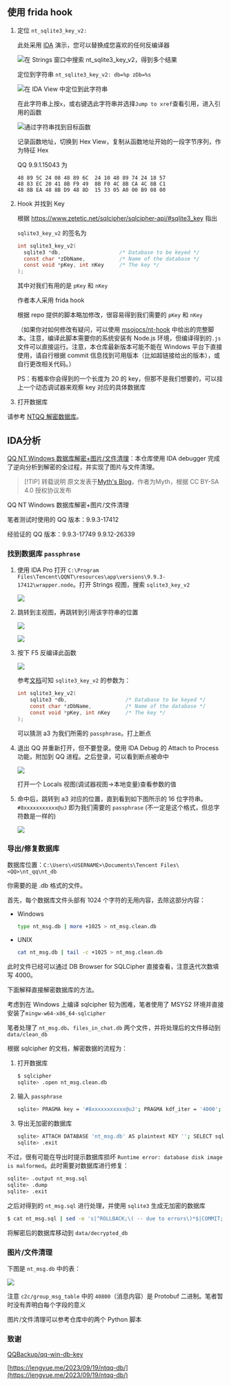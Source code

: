 ## 使用 frida hook
1. 定位 `nt_sqlite3_key_v2:`

   此处采用 [IDA](https://down.52pojie.cn/Tools/Disassemblers/IDA_Pro_v8.3_Portable.zip) 演示，您可以替换成您喜欢的任何反编译器

   ![在 Strings 窗口中搜索 nt_sqlite3_key_v2，得到多个结果](/img/image-win-1.webp)

   定位到字符串 `nt_sqlite3_key_v2: db=%p zDb=%s`

   ![在 IDA View 中定位到此字符串](/img/image-win-2.webp)

   在此字符串上按`x`，或右键选此字符串并选择`Jump to xref`查看引用，进入引用的函数

   ![通过字符串找到目标函数](/img/image-win-3.webp)

   记录函数地址，切换到 Hex View，复制从函数地址开始的一段字节序列，作为特征 Hex

   QQ 9.9.1.15043 为

   ```plain
   48 89 5C 24 08 48 89 6C  24 10 48 89 74 24 18 57
   48 83 EC 20 41 8B F9 49  8B F0 4C 8B CA 4C 8B C1
   48 8B EA 48 8B D9 48 8D  15 33 05 A0 00 B9 08 00
   ```

2. Hook 并找到 Key

   根据 <https://www.zetetic.net/sqlcipher/sqlcipher-api/#sqlite3_key> 指出

   `sqlite3_key_v2` 的签名为

   ```c
   int sqlite3_key_v2(
     sqlite3 *db,                   /* Database to be keyed */
     const char *zDbName,           /* Name of the database */
     const void *pKey, int nKey     /* The key */
   );
   ```

   其中对我们有用的是 `pKey` 和 `nKey`

   作者本人采用 frida hook

   根据 repo 提供的脚本略加修改，很容易得到我们需要的 `pKey` 和 `nKey`

   （如果你对如何修改有疑问，可以使用 [msojocs/nt-hook](https://github.com/msojocs/nt-hook/tree/4414f372ee4847be9d91d7436abb7653f8908f91) 中给出的完整脚本。注意，编译此脚本需要你的系统安装有 Node.js 环境，但编译得到的`.js`文件可以直接运行。注意，本仓库最新版本可能不能在 Windows 平台下直接使用，请自行根据 commit 信息找到可用版本（比如超链接给出的版本），或自行更改相关代码。）

   PS：有概率你会得到的一个长度为 20 的 key，但那不是我们想要的，可以挂上一个动态调试器来观察 key 对应的具体数据库

3. 打开数据库

请参考 [NTQQ 解密数据库](NTQQ%20解密数据库.md)。

## IDA分析

[QQ NT Windows 数据库解密+图片/文件清理](https://github.com/Mythologyli/qq-nt-db)：本仓库使用 IDA debugger 完成了逆向分析到解密的全过程，并实现了图片与文件清理。

> [!TIP] 转载说明
原文发表于[Myth's Blog](https://myth.cx/p/qq-nt-db)，作者为Myth，根据 CC BY-SA 4.0 授权协议发布
>

QQ NT Windows 数据库解密+图片/文件清理

笔者测试时使用的 QQ 版本：9.9.3-17412

经验证的 QQ 版本：9.9.3-17749 9.9.12-26339

### 找到数据库 `passphrase`

1. 使用 IDA Pro 打开 `C:\Program Files\Tencent\QQNT\resources\app\versions\9.9.3-17412\wrapper.node`。打开 Strings 视图，搜索 `sqlite3_key_v2`

    ![](/img/Myth1.png)

2. 跳转到主视图，再跳转到引用该字符串的位置

    ![](/img/Myth2.png)

    ![](/img/Myth3.png)

3. 按下 F5 反编译此函数

    ![](/img/Myth4.png)

    参考[文档](https://www.zetetic.net/sqlcipher/sqlcipher-api/#sqlite3_key)可知 `sqlite3_key_v2` 的参数为：

    ```c
    int sqlite3_key_v2(
        sqlite3 *db,                   /* Database to be keyed */
        const char *zDbName,           /* Name of the database */
        const void *pKey, int nKey     /* The key */
    );
    ```
   
    可以猜测 a3 为我们所需的 `passphrase`。打上断点

4. 退出 QQ 并重新打开，但不要登录。使用 IDA Debug 的 Attach to Process 功能，附加到 QQ 进程。之后登录，可以看到断点被命中

    ![](/img/Myth5.png)

    打开一个 Locals 视图(调试器视图->本地变量)查看参数的值

5. 命中后，跳转到 a3 对应的位置，直到看到如下图所示的 16 位字符串。`#8xxxxxxxxxxx@uJ` 即为我们需要的 `passphrase` (不一定是这个格式，但总字符数是一样的)

    ![](/img/Myth6.png)

### 导出/修复数据库

数据库位置：`C:\Users\<USERNAME>\Documents\Tencent Files\<QQ>\nt_qq\nt_db`

你需要的是 .db 格式的文件。

首先，每个数据库文件头部有 1024 个字符的无用内容，去除这部分内容：

+ Windows
    ```bash
    type nt_msg.db | more +1025 > nt_msg.clean.db
    ```

+ UNIX
    ```bash
    cat nt_msg.db | tail -c +1025 > nt_msg.clean.db
    ```

此时文件已经可以通过 DB Browser for SQLCipher 直接查看，注意迭代次数填写 4000。

下面解释直接解密数据库的方法。

考虑到在 Windows 上编译 sqlcipher 较为困难，笔者使用了 MSYS2 环境并直接安装了`mingw-w64-x86_64-sqlcipher`

笔者处理了 `nt_msg.db`、`files_in_chat.db` 两个文件，并将处理后的文件移动到 `data/clean_db`

根据 sqlcipher 的文档，解密数据的流程为：

1. 打开数据库

    ```bash
    $ sqlcipher
    sqlite> .open nt_msg.clean.db
    ```
   
2. 输入 `passphrase`

    ```bash
    sqlite> PRAGMA key = '#8xxxxxxxxxxx@uJ'; PRAGMA kdf_iter = '4000';
    ```

3. 导出无加密的数据库

    ```bash
    sqlite> ATTACH DATABASE 'nt_msg.db' AS plaintext KEY ''; SELECT sqlcipher_export('plaintext'); DETACH DATABASE plaintext;
    sqlite> .exit 
    ```

不过，很有可能在导出时提示数据库损坏 `Runtime error: database disk image is malformed`。此时需要对数据库进行修复：

```bash
sqlite> .output nt_msg.sql
sqlite> .dump
sqlite> .exit
```

之后对得到的 `nt_msg.sql` 进行处理，并使用 `sqlite3` 生成无加密的数据库

```bash
$ cat nt_msg.sql | sed -e 's|^ROLLBACK;\( -- due to errors\)*$|COMMIT;|g' | sqlite3 nt_msg.db
```
将解密后的数据库移动到 `data/decrypted_db`

### 图片/文件清理

下图是 `nt_msg.db` 中的表：

![](/img/Myth7.png)

注意 `c2c/group_msg_table` 中的 `40800`（消息内容）是 Protobuf 二进制。笔者暂时没有弄明白每个字段的意义

图片/文件清理可以参考仓库中的两个 Python 脚本

### 致谢

[QQBackup/qq-win-db-key](https://github.com/QQBackup/qq-win-db-key)

[https://lengyue.me/2023/09/19/ntqq-db/](https://lengyue.me/2023/09/19/ntqq-db/)
